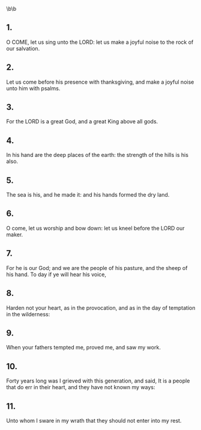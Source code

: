 \b\b
## 1.
O COME, let us sing unto the LORD: let us make a joyful noise to the rock of our salvation.
## 2.
Let us come before his presence with thanksgiving, and make a joyful noise unto him with psalms.
## 3.
For the LORD is a great God, and a great King above all gods.
## 4.
In his hand are the deep places of the earth: the strength of the hills is his also.
## 5.
The sea is his, and he made it: and his hands formed the dry land.
## 6.
O come, let us worship and bow down: let us kneel before the LORD our maker.
## 7.
For he is our God; and we are the people of his pasture, and the sheep of his hand.  To day if ye will hear his voice,
## 8.
Harden not your heart, as in the provocation, and as in the day of temptation in the wilderness:
## 9.
When your fathers tempted me, proved me, and saw my work.
## 10.
Forty years long was I grieved with this generation, and said, It is a people that do err in their heart, and they have not known my ways:
## 11.
Unto whom I sware in my wrath that they should not enter into my rest.
